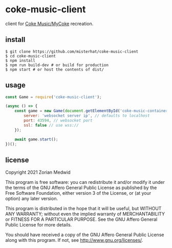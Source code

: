 # coke-music-client

client for [Coke Music/MyCoke](https://en.wikipedia.org/wiki/MyCoke) recreation.

## install

    $ git clone https://github.com/misterhat/coke-music-client
    $ cd coke-music-client
    $ npm install
    $ npm run build-dev # or build for production
    $ npm start # or host the contents of dist/

## usage
```javascript
const Game = require('coke-music-client');

(async () => {
    const game = new Game(document.getElementById('coke-music-container'), {
        server: 'websocket server ip', // defaults to localhost
        port: 43594, // websocket port
        ssl: false // use wss://
    });

    await game.start();
})();
```

## license
Copyright 2021  Zorian Medwid

This program is free software: you can redistribute it and/or modify it under
the terms of the GNU Affero General Public License as published by the
Free Software Foundation, either version 3 of the License, or (at your option)
any later version.

This program is distributed in the hope that it will be useful, but WITHOUT ANY
WARRANTY; without even the implied warranty of MERCHANTABILITY or FITNESS FOR A
PARTICULAR PURPOSE. See the GNU Affero General Public License for more details.

You should have received a copy of the GNU Affero General Public License along
with this program. If not, see http://www.gnu.org/licenses/.
